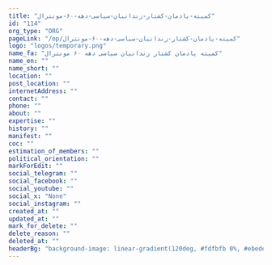 ```yaml
---
title: "کمیته-یادمان-کشتار-زندانیان-سیاسی-دهه-۶۰-مونترال"
id: "114"
org_type: "ORG"
pageLink: "/op/کمیته-یادمان-کشتار-زندانیان-سیاسی-دهه-۶۰-مونترال"
logo: "logos/temporary.png"
name_fa: "کمیته یادمان کشتار زندانیان سیاسی دهه ۶۰ مونترال"
name_en: ""
name_short: ""
location: ""
post_location: ""
internetAddress: ""
contact: ""
phone: ""
about: ""
expertise: ""
history: ""
manifest: ""
coc: ""
estimation_of_members: ""
political_orientation: ""
markForEdit: ""
social_telegram: ""
social_facebook: ""
social_youtube: ""
social_x: "None"
social_instagram: ""
created_at: ""
updated_at: ""
mark_for_delete: ""
delete_reason: ""
deleted_at: ""
headerBg: "background-image: linear-gradient(120deg, #fdfbfb 0%, #ebedee 100%);"
---
```


